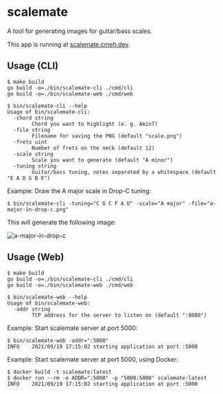 # scalemate

A tool for generating images for guitar/bass scales.

This app is running at [scalemate.cmeh.dev](https://scalemate.cmeh.dev).

## Usage (CLI)

```shell
$ make build
go build -o=./bin/scalemate-cli ./cmd/cli
go build -o=./bin/scalemate-web ./cmd/web

$ bin/scalemate-cli --help
Usage of bin/scalemate-cli:
  -chord string
        Chord you want to highlight (e. g. Amin7)
  -file string
        Filename for saving the PNG (default "scale.png")
  -frets uint
        Number of frets on the neck (default 12)
  -scale string
        Scale you want to generate (default "A minor")
  -tuning string
        Guitar/bass tuning, notes separated by a whitespace (default "E A D G B E")

```

Example: Draw the A major scale in Drop-C tuning:
```shell
$ bin/scalemate-cli -tuning="C G C F A D" -scale="A major" -file="a-major-in-drop-c.png"
```

This will generate the following image:

![a-major-in-drop-c](https://user-images.githubusercontent.com/32984536/133892891-42cbd796-c6a3-4cb2-a08b-df0fa2f40cfc.png)

## Usage (Web)

```shell
$ make build
go build -o=./bin/scalemate-cli ./cmd/cli
go build -o=./bin/scalemate-web ./cmd/web

$ bin/scalemate-web --help
Usage of bin/scalemate-web:
  -addr string
        TCP address for the server to listen on (default ":8080")
```

Example: Start scalemate server at port 5000:
```shell
$ bin/scalemate-web -addr=":5000"
INFO    2021/09/19 17:15:02 starting application at port :5000
```

Example: Start scalemate server at port 5000, using Docker:
```shell
$ docker build -t scalemate:latest
$ docker run --rm -e ADDR=":5000" -p "5000:5000" scalemate:latest
INFO    2021/09/19 17:15:02 starting application at port :5000
```